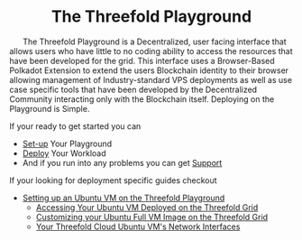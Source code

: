 # <center>The Threefold Playground</center>

&nbsp;&nbsp;&nbsp;&nbsp;&nbsp;&nbsp;The Threefold Playground is a Decentralized, user facing interface that allows users who have little to no coding ability to access the resources that have been developed for the grid. This interface uses a Browser-Based Polkadot Extension to extend the users Blockchain identity to their browser allowing management of Industry-standard VPS deployments as well as use case specific tools that have been developed by the Decentralized Community interacting only with the Blockchain itself. Deploying on the Playground is Simple. 

If your ready to get started you can 
- [Set-up](setup) Your Playground 
- [Deploy](deploy) Your Workload 
- And if you run into any problems you can get [Support](support)
 
If your looking for deployment specific guides checkout

- [Setting up an Ubuntu VM on the Threefold Playground](setupubuntu) 
  - [Accessing Your Ubuntu VM Deployed on the Threefold Grid](accessubuntu)
  - [Customizing your Ubuntu Full VM Image on the Threefold Grid](custimg) 
  - [Your Threefold Cloud Ubuntu VM's Network Interfaces](Ubuntunet)

